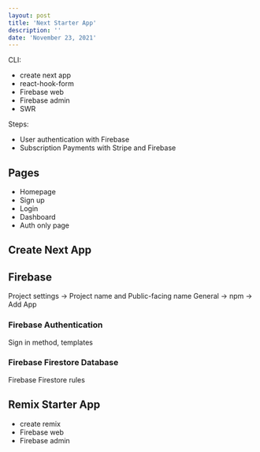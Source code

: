 ```yaml
---
layout: post
title: 'Next Starter App'
description: ''
date: 'November 23, 2021'
---
```


CLI:
- create next app
- react-hook-form
- Firebase web
- Firebase admin
- SWR

Steps:
- User authentication with Firebase
- Subscription Payments with Stripe and Firebase

## Pages
- Homepage
- Sign up
- Login
- Dashboard
- Auth only page

## Create Next App

## Firebase
Project settings -> Project name and Public-facing name
General -> npm -> Add App


### Firebase Authentication
Sign in method, templates

### Firebase Firestore Database
Firebase Firestore rules

## Remix Starter App
- create remix
- Firebase web
- Firebase admin
